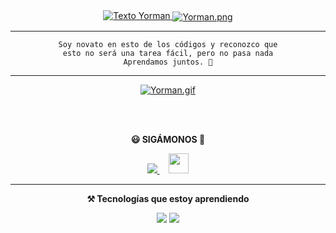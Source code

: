 <div align="center">
<a href="https://git.io/typing-svg"><img src="https://readme-typing-svg.demolab.com?font=Rubik+Dirt&size=38&duration=4000&pause=1000&vCenter=true&color=100AF7&background=FFFFFF00&width=435&lines=%C2%A1Hola!;Bienvenido+a+mi+perfil." alt="Texto Yorman" />
</a>

  <a href="https://www.instagram.com/yorman.lopez">
<img align="center" src="https://cardivo.vercel.app/api?name=Yorman%20Lopez&description=¡Hola!%20Soy%20Yorman.%20Me%20gusta%20escuchar%20música%20y%20aprender%20cosas%20nuevas.%20¡Saludos!%20%E2%98%BA%EF%B8%8F&image=https://i.ibb.co/5hVP615/qus.jpg&backgroundColor=%23ecf0f1&instagram=@yorman.lopez&pattern=ticTacToe&colorPattern=%23eaeaea&site=%F0%9F%96%A5%EF%B8%8F%20Aprender%20a%20programar.%20%20%7C%20%20%F0%9F%8E%AE%20Videojuegos." alt="Yorman.png" />
  </a>

---

```text
Soy novato en esto de los códigos y reconozco que
esto no será una tarea fácil, pero no pasa nada
Aprendamos juntos. 🤗
```
--- 
<a href="https://www.instagram.com/yorman.lopez">
<img align="center" src="https://pa1.narvii.com/6513/9428ed927ea6a6c92c8d926ba551b606c7c59d33_hq.gif" alt="Yorman.gif" />
</a>

<br><br>

**😃 SIGÁMONOS 🤝**
 
<a href="https://instagram.com/yorman.lopez" target="_blank"> 
  <img src="https://img.shields.io/badge/Instagram-E4405F?style=for-the-badge&logo=instagram&logoColor=white" target="_blank">
</a>
<a href="https://www.instagram.com/yorman.lopez">
  <img src="https://i.pinimg.com/originals/b8/8e/f7/b88ef7e91e6e9f61202ae26159d34148.gif" height="32px" style="margin-left:15px;">
</a>

---
**⚒️ Tecnologías que estoy aprendiendo**

<img src="https://img.shields.io/badge/-JavaScript-F7DF1E?style=for-the-badge&logo=javascript&logoColor=000"> <img src="https://img.shields.io/badge/-HTML5-E34F26?style=for-the-badge&logo=html5&logoColor=fff">

</div>

